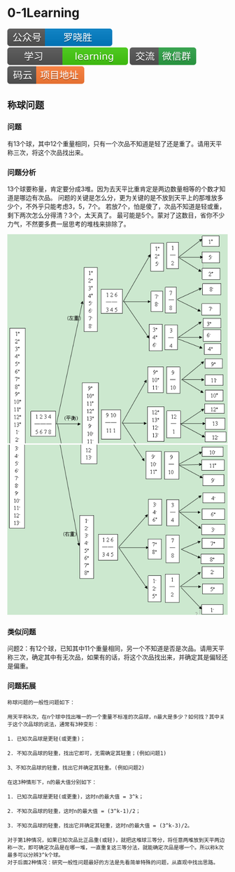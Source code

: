 # 0-1Learning

![alt text](../../static/common/svg/luoxiaosheng.svg "公众号")
![alt text](../../static/common/svg/luoxiaosheng_learning.svg "学习")
![alt text](../../static/common/svg/luoxiaosheng_wechat.svg "微信")
![alt text](../../static/common/svg/luoxiaosheng_gitee.svg "码云")

## 称球问题

### 问题

有13个球，其中12个重量相同，只有一个次品不知道是轻了还是重了。请用天平称三次，将这个次品找出来。


### 问题分析
  13个球要称量，肯定要分成3堆。因为去天平比重肯定是两边数量相等的个数才知道是哪边有次品。
  问题的关键是怎么分，更为关键的是不放到天平上的那堆放多少个，不外乎只能考虑3，5，7个。
  若放7个，怕是傻了，次品不知道是轻或重，剩下两次怎么分得清？3个，太天真了。
  最可能是5个。蒙对了这数目，省你不少力气，不然要多费一层思考的堆栈来排除了。
  
![alt text](../../static/algorithm/sphere.png )
![alt text](../../static/algorithm/sphere2.png )


  
### 类似问题
  问题2：有12个球，已知其中11个重量相同，另一个不知道是否是次品。请用天平称三次，确定其中有无次品，如果有的话，将这个次品找出来，并确定其是偏轻还是偏重。
  
### 问题拓展

    称球问题的一般性问题如下：

    用天平称k次，在n个球中找出唯一的一个重量不标准的次品球，n最大是多少？如何找？其中关于这个次品球的说法，通常有3种变形：

    1. 已知次品球是更轻(或更重)；

    2. 不知次品球的轻重，找出它即可，无需确定其轻重；(例如问题1)

    3、不知次品球的轻重，找出它并确定其轻重。(例如问题2)

    在这3种情形下，n的最大值分别如下：

    1. 已知次品球是更轻(或更重)，这时n的最大值 = 3^k；

    2. 不知次品球的轻重，这时n的最大值 = (3^k-1)/2；

    3. 不知次品球的轻重，找出它并确定其轻重，这时n的最大值 = (3^k-3)/2。
    
    对于第1种情况，如果已知次品比正品重(或轻)，就把这堆球三等分，将任意两堆放到天平两边称一次，即可确定次品是在哪一堆，一直重复这三等分法，就能确定次品是哪一个。所以称k次最多可以分辨3^k个球。
    对于后面2种情况：研究一般性问题最好的方法是先看简单特殊的问题，从直观中找出思路。
